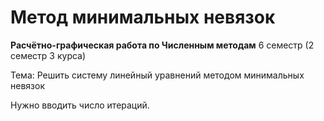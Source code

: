 # Метод минимальных невязок
**Расчётно-графическая работа по Численным методам** 6 семестр (2 семестр 3 курса)

Тема: Решить систему линейный уравнений методом минимальных невязок

Нужно вводить число итераций.

